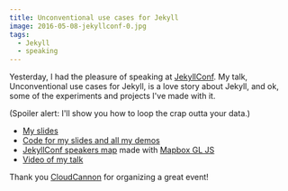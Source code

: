 ```yaml
---
title: Unconventional use cases for Jekyll
image: 2016-05-08-jekyllconf-0.jpg
tags:
  - Jekyll
  - speaking
---
```


Yesterday, I had the pleasure of speaking at [JekyllConf](http://jekyllconf.com/). My talk, Unconventional use cases for Jekyll, is a love story about Jekyll, and ok, some of the experiments and projects I've made with it.

(Spoiler alert: I'll show you how to loop the crap outta your data.)

- [My slides](/unconventional/)
- [Code for my slides and all my demos](https://github.com/katydecorah/unconventional/)
- [JekyllConf speakers map](/unconventional/jekyllconf/) made with [Mapbox GL JS](https://www.mapbox.com/mapbox-gl-js/api/)
- [Video of my talk](https://youtu.be/s84wFRD8vfE)

Thank you [CloudCannon](http://cloudcannon.com/) for organizing a great event!

